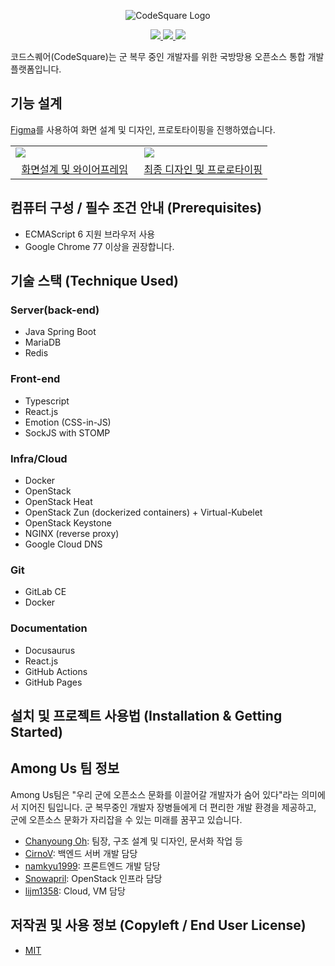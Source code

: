 <p align="center">
    <img src="https://user-images.githubusercontent.com/19200664/96371041-e0dabf00-119a-11eb-972e-ecda3c0a5b6a.png" alt="CodeSquare Logo">
</p>
<p align="center">
    <a href="#">
        <img src="https://img.shields.io/github/license/osamhack2020/WEB_CodeSquare_AmongUs">
        <img src="https://img.shields.io/github/issues/osamhack2020/WEB_CodeSquare_AmongUs">
        <img src="https://img.shields.io/badge/OSAM_Hackathon_2020-In_progress-blue">
    </a>
</p>

코드스퀘어(CodeSquare)는 군 복무 중인 개발자를 위한 국방망용 오픈소스 통합 개발 플랫폼입니다.

## 기능 설계

[Figma](http://figma.com/)를 사용하여 화면 설계 및 디자인, 프로토타이핑을 진행하였습니다.

<table>
    <tr>
        <td width="50%">
            <img src="https://user-images.githubusercontent.com/19200664/97776386-cf39e400-1baa-11eb-963f-63c867992a34.PNG">
        </td>
        <td width="50%">
            <img src="https://user-images.githubusercontent.com/19200664/97776387-d06b1100-1baa-11eb-8c52-c4ffeaa5d58f.PNG">
        </td>
    </tr>
    <tr>
        <td align="center">
            <a href="https://www.figma.com/file/dZctafF9pSgbQbYhQYhP7O/Wireframe?node-id=4%3A98">화면설계 및 와이어프레임</a>
        </td>
        <td align="center">
            <a href="https://www.figma.com/file/7xEZdSH228mjjPT0HgKZjC/Design?node-id=0%3A1">최종 디자인 및 프로로타이핑</a>
        </td>
    </tr>
</table>

## 컴퓨터 구성 / 필수 조건 안내 (Prerequisites)
- ECMAScript 6 지원 브라우저 사용
- Google Chrome 77 이상을 권장합니다.

## 기술 스택 (Technique Used)
### Server(back-end)
- Java Spring Boot
- MariaDB
- Redis

### Front-end
- Typescript
- React.js
- Emotion (CSS-in-JS)
- SockJS with STOMP

### Infra/Cloud
- Docker
- OpenStack
- OpenStack Heat
- OpenStack Zun (dockerized containers) + Virtual-Kubelet
- OpenStack Keystone
- NGINX (reverse proxy)
- Google Cloud DNS

### Git
- GitLab CE
- Docker

### Documentation
- Docusaurus
- React.js
- GitHub Actions
- GitHub Pages

## 설치 및 프로젝트 사용법 (Installation & Getting Started)


## Among Us 팀 정보

Among Us팀은 "우리 군에 오픈소스 문화를 이끌어갈 개발자가 숨어 있다"라는 의미에서 지어진 팀입니다. 군 복무중인 개발자 장병들에게 더 편리한 개발 환경을 제공하고, 군에 오픈소스 문화가 자리잡을 수 있는 미래를 꿈꾸고 있습니다.

- [Chanyoung Oh](https://github.com/shydah): 팀장, 구조 설계 및 디자인, 문서화 작업 등
- [CirnoV](https://github.com/CirnoV): 백엔드 서버 개발 담당
- [namkyu1999](https://github.com/namkyu1999): 프론트엔드 개발 담당
- [Snowapril](https://github.com/Snowapril): OpenStack 인프라 담당
- [lijm1358](https://github.com/lijm1358): Cloud, VM 담당

## 저작권 및 사용 정보 (Copyleft / End User License)
- [MIT](https://github.com/osamhack2020/WEB_CodeSquare_AmongUs/blob/master/README.md)
